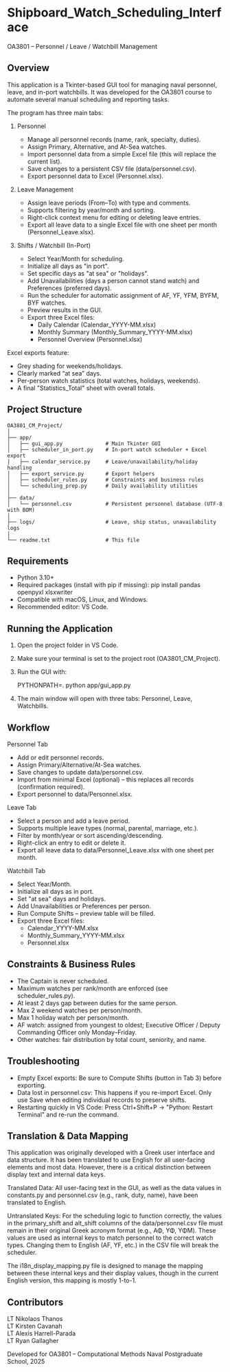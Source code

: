 # Shipboard_Watch_Scheduling_Interface

OA3801 – Personnel / Leave / Watchbill Management

Overview
--------
This application is a Tkinter-based GUI tool for managing naval personnel, leave, and in-port watchbills. It was developed for the OA3801 course to automate several manual scheduling and reporting tasks.

The program has three main tabs:

1. Personnel
   - Manage all personnel records (name, rank, specialty, duties).
   - Assign Primary, Alternative, and At-Sea watches.
   - Import personnel data from a simple Excel file (this will replace the current list).
   - Save changes to a persistent CSV file (data/personnel.csv).
   - Export personnel data to Excel (Personnel.xlsx).

2. Leave Management
   - Assign leave periods (From–To) with type and comments.
   - Supports filtering by year/month and sorting.
   - Right-click context menu for editing or deleting leave entries.
   - Export all leave data to a single Excel file with one sheet per month (Personnel_Leave.xlsx).

3. Shifts / Watchbill (In-Port)
   - Select Year/Month for scheduling.
   - Initialize all days as "in port".
   - Set specific days as "at sea" or "holidays".
   - Add Unavailabilities (days a person cannot stand watch) and Preferences (preferred days).
   - Run the scheduler for automatic assignment of AF, YF, YFM, BYFM, BYF watches.
   - Preview results in the GUI.
   - Export three Excel files:
     - Daily Calendar (Calendar_YYYY-MM.xlsx)
     - Monthly Summary (Monthly_Summary_YYYY-MM.xlsx)
     - Personnel Overview (Personnel.xlsx)

Excel exports feature:
- Grey shading for weekends/holidays.
- Clearly marked “at sea” days.
- Per-person watch statistics (total watches, holidays, weekends).
- A final "Statistics_Total" sheet with overall totals.

Project Structure
-----------------
```
OA3801_CM_Project/
│
├── app/
│   ├── gui_app.py              # Main Tkinter GUI
│   ├── scheduler_in_port.py    # In-port watch scheduler + Excel export
│   ├── calendar_service.py     # Leave/unavailability/holiday handling
│   ├── export_service.py       # Export helpers
│   ├── scheduler_rules.py      # Constraints and business rules
│   └── scheduling_prep.py      # Daily availability utilities
│
├── data/
│   └── personnel.csv           # Persistent personnel database (UTF-8 with BOM)
│
├── logs/                       # Leave, ship status, unavailability logs
│
└── readme.txt                  # This file
```

Requirements
------------
- Python 3.10+
- Required packages (install with pip if missing):
    pip install pandas openpyxl xlsxwriter
- Compatible with macOS, Linux, and Windows.
- Recommended editor: VS Code.

Running the Application
----------------------
1. Open the project folder in VS Code.
2. Make sure your terminal is set to the project root (OA3801_CM_Project).
3. Run the GUI with:

    PYTHONPATH=. python app/gui_app.py

4. The main window will open with three tabs: Personnel, Leave, Watchbills.

Workflow
--------
Personnel Tab
- Add or edit personnel records.
- Assign Primary/Alternative/At-Sea watches.
- Save changes to update data/personnel.csv.
- Import from minimal Excel (optional) – this replaces all records (confirmation required).
- Export personnel to data/Personnel.xlsx.

Leave Tab
- Select a person and add a leave period.
- Supports multiple leave types (normal, parental, marriage, etc.).
- Filter by month/year or sort ascending/descending.
- Right-click an entry to edit or delete it.
- Export all leave data to data/Personnel_Leave.xlsx with one sheet per month.

Watchbill Tab
- Select Year/Month.
- Initialize all days as in port.
- Set "at sea" days and holidays.
- Add Unavailabilities or Preferences per person.
- Run Compute Shifts – preview table will be filled.
- Export three Excel files:
    - Calendar_YYYY-MM.xlsx
    - Monthly_Summary_YYYY-MM.xlsx
    - Personnel.xlsx

Constraints & Business Rules
---------------------------
- The Captain is never scheduled.
- Maximum watches per rank/month are enforced (see scheduler_rules.py).
- At least 2 days gap between duties for the same person.
- Max 2 weekend watches per person/month.
- Max 1 holiday watch per person/month.
- AF watch: assigned from youngest to oldest; Executive Officer / Deputy Commanding Officer only Monday–Friday.
- Other watches: fair distribution by total count, seniority, and name.

Troubleshooting
---------------
- Empty Excel exports:
    Be sure to Compute Shifts (button in Tab 3) before exporting.
- Data lost in personnel.csv:
    This happens if you re-import Excel. Only use Save when editing individual records to preserve shifts.
- Restarting quickly in VS Code:
    Press Ctrl+Shift+P → "Python: Restart Terminal" and re-run the command.

Translation & Data Mapping
--------------------------
This application was originally developed with a Greek user interface and data structure. It has been translated to use English for all user-facing elements and most data. However, there is a critical distinction between display text and internal data keys.

Translated Data: All user-facing text in the GUI, as well as the data values in constants.py and personnel.csv (e.g., rank, duty, name), have been translated to English.

Untranslated Keys: For the scheduling logic to function correctly, the values in the primary_shift and alt_shift columns of the data/personnel.csv file must remain in their original Greek acronym format (e.g., ΑΦ, ΥΦ, ΥΦΜ). These values are used as internal keys to match personnel to the correct watch types. Changing them to English (AF, YF, etc.) in the CSV file will break the scheduler.

The i18n_display_mapping.py file is designed to manage the mapping between these internal keys and their display values, though in the current English version, this mapping is mostly 1-to-1.

Contributors
------------

LT Nikolaos Thanos  
LT Kirsten Cavanah  
LT Alexis Harrell-Parada  
LT Ryan Gallagher

Developed for OA3801 – Computational Methods
Naval Postgraduate School, 2025

